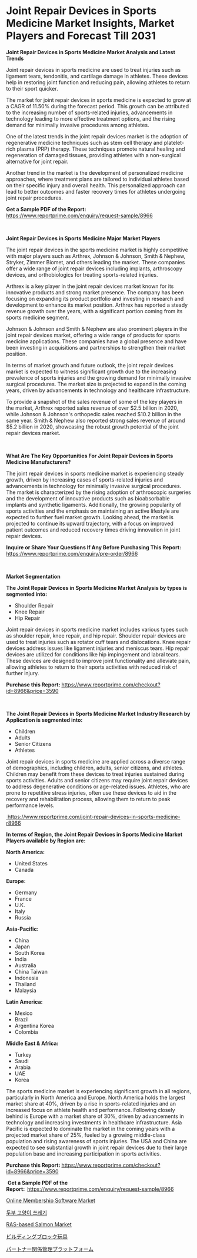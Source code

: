 <p><h1>Joint Repair Devices in Sports Medicine Market Insights, Market Players and Forecast Till 2031</h1></p><p><strong>Joint Repair Devices in Sports Medicine Market Analysis and Latest Trends</strong></p>
<p><p>Joint repair devices in sports medicine are used to treat injuries such as ligament tears, tendonitis, and cartilage damage in athletes. These devices help in restoring joint function and reducing pain, allowing athletes to return to their sport quicker.</p><p>The market for joint repair devices in sports medicine is expected to grow at a CAGR of 11.50% during the forecast period. This growth can be attributed to the increasing number of sports-related injuries, advancements in technology leading to more effective treatment options, and the rising demand for minimally invasive procedures among athletes.</p><p>One of the latest trends in the joint repair devices market is the adoption of regenerative medicine techniques such as stem cell therapy and platelet-rich plasma (PRP) therapy. These techniques promote natural healing and regeneration of damaged tissues, providing athletes with a non-surgical alternative for joint repair.</p><p>Another trend in the market is the development of personalized medicine approaches, where treatment plans are tailored to individual athletes based on their specific injury and overall health. This personalized approach can lead to better outcomes and faster recovery times for athletes undergoing joint repair procedures.</p></p>
<p><strong>Get a Sample PDF of the Report:&nbsp;</strong> <a href="https://www.reportprime.com/enquiry/request-sample/8966">https://www.reportprime.com/enquiry/request-sample/8966</a></p>
<p>&nbsp;</p>
<p><strong>Joint Repair Devices in Sports Medicine Major Market Players</strong></p>
<p><p>The joint repair devices in the sports medicine market is highly competitive with major players such as Arthrex, Johnson & Johnson, Smith & Nephew, Stryker, Zimmer Biomet, and others leading the market. These companies offer a wide range of joint repair devices including implants, arthroscopy devices, and orthobiologics for treating sports-related injuries.</p><p>Arthrex is a key player in the joint repair devices market known for its innovative products and strong market presence. The company has been focusing on expanding its product portfolio and investing in research and development to enhance its market position. Arthrex has reported a steady revenue growth over the years, with a significant portion coming from its sports medicine segment.</p><p>Johnson & Johnson and Smith & Nephew are also prominent players in the joint repair devices market, offering a wide range of products for sports medicine applications. These companies have a global presence and have been investing in acquisitions and partnerships to strengthen their market position.</p><p>In terms of market growth and future outlook, the joint repair devices market is expected to witness significant growth due to the increasing prevalence of sports injuries and the growing demand for minimally invasive surgical procedures. The market size is projected to expand in the coming years, driven by advancements in technology and healthcare infrastructure.</p><p>To provide a snapshot of the sales revenue of some of the key players in the market, Arthrex reported sales revenue of over $2.5 billion in 2020, while Johnson & Johnson's orthopedic sales reached $10.2 billion in the same year. Smith & Nephew also reported strong sales revenue of around $5.2 billion in 2020, showcasing the robust growth potential of the joint repair devices market.</p></p>
<p>&nbsp;</p>
<p><strong>What Are The Key Opportunities For Joint Repair Devices in Sports Medicine Manufacturers?</strong></p>
<p><p>The joint repair devices in sports medicine market is experiencing steady growth, driven by increasing cases of sports-related injuries and advancements in technology for minimally invasive surgical procedures. The market is characterized by the rising adoption of arthroscopic surgeries and the development of innovative products such as bioabsorbable implants and synthetic ligaments. Additionally, the growing popularity of sports activities and the emphasis on maintaining an active lifestyle are expected to further fuel market growth. Looking ahead, the market is projected to continue its upward trajectory, with a focus on improved patient outcomes and reduced recovery times driving innovation in joint repair devices.</p></p>
<p><strong>Inquire or Share Your Questions If Any Before Purchasing This Report:</strong> <a href="https://www.reportprime.com/enquiry/pre-order/8966">https://www.reportprime.com/enquiry/pre-order/8966</a></p>
<p>&nbsp;</p>
<p><strong>Market Segmentation</strong></p>
<p><strong>The Joint Repair Devices in Sports Medicine Market Analysis by types is segmented into:</strong></p>
<p><ul><li>Shoulder Repair</li><li>Knee Repair</li><li>Hip Repair</li></ul></p>
<p><p>Joint repair devices in sports medicine market includes various types such as shoulder repair, knee repair, and hip repair. Shoulder repair devices are used to treat injuries such as rotator cuff tears and dislocations. Knee repair devices address issues like ligament injuries and meniscus tears. Hip repair devices are utilized for conditions like hip impingement and labral tears. These devices are designed to improve joint functionality and alleviate pain, allowing athletes to return to their sports activities with reduced risk of further injury.</p></p>
<p><strong>Purchase this Report:&nbsp;</strong><a href="https://www.reportprime.com/checkout?id=8966&price=3590">https://www.reportprime.com/checkout?id=8966&price=3590</a></p>
<p>&nbsp;</p>
<p><strong>The Joint Repair Devices in Sports Medicine Market Industry Research by Application is segmented into:</strong></p>
<p><ul><li>Children</li><li>Adults</li><li>Senior Citizens</li><li>Athletes</li></ul></p>
<p><p>Joint repair devices in sports medicine are applied across a diverse range of demographics, including children, adults, senior citizens, and athletes. Children may benefit from these devices to treat injuries sustained during sports activities. Adults and senior citizens may require joint repair devices to address degenerative conditions or age-related issues. Athletes, who are prone to repetitive stress injuries, often use these devices to aid in the recovery and rehabilitation process, allowing them to return to peak performance levels.</p></p>
<p><a href="https://www.reportprime.com/joint-repair-devices-in-sports-medicine-r8966">&nbsp;https://www.reportprime.com/joint-repair-devices-in-sports-medicine-r8966</a></p>
<p><strong>In terms of Region, the Joint Repair Devices in Sports Medicine Market Players available by Region are:</strong></p>
<p>
    <p> <strong> North America: </strong>
        <ul>
            <li>United States</li>
            <li>Canada</li>
        </ul>
        </p> 
    <p> <strong> Europe: </strong>
        <ul>
            <li>Germany</li>
            <li>France</li>
            <li>U.K.</li>
            <li>Italy</li>
            <li>Russia</li>
        </ul>
        </p> 
    <p> <strong> Asia-Pacific: </strong>
        <ul>
            <li>China</li>
            <li>Japan</li>
            <li>South Korea</li>
            <li>India</li>
            <li>Australia</li>
            <li>China Taiwan</li>
            <li>Indonesia</li>
            <li>Thailand</li>
            <li>Malaysia</li>
        </ul>
        </p> 
    <p> <strong> Latin America: </strong>
        <ul>
            <li>Mexico</li>
            <li>Brazil</li>
            <li>Argentina Korea</li>
            <li>Colombia</li>
        </ul>
        </p> 
    <p> <strong> Middle East & Africa: </strong>
        <ul>
            <li>Turkey</li>
            <li>Saudi</li>
            <li>Arabia</li>
            <li>UAE</li>
            <li>Korea</li>
        </ul>
    </p>
    </p>
<p><p>The sports medicine market is experiencing significant growth in all regions, particularly in North America and Europe. North America holds the largest market share at 40%, driven by a rise in sports-related injuries and an increased focus on athlete health and performance. Following closely behind is Europe with a market share of 30%, driven by advancements in technology and increasing investments in healthcare infrastructure. Asia Pacific is expected to dominate the market in the coming years with a projected market share of 25%, fueled by a growing middle-class population and rising awareness of sports injuries. The USA and China are expected to see substantial growth in joint repair devices due to their large population base and increasing participation in sports activities.</p></p>
<p><strong>Purchase this Report: </strong><a href="https://www.reportprime.com/checkout?id=8966&price=3590">https://www.reportprime.com/checkout?id=8966&price=3590</a></p>
<p>&nbsp;<strong>Get a Sample PDF of the Report:&nbsp;&nbsp;</strong><a href="https://www.reportprime.com/enquiry/request-sample/8966">https://www.reportprime.com/enquiry/request-sample/8966</a></p>
<p><strong></strong></p>
<p><p><a href="https://issuu.com/reportprime-2/docs/online-membership-software-market-size-2030.pptx">Online Membership Software Market</a></p><p><a href="https://medium.com/@davionolson1/%EA%B8%80%EB%A1%9C%EB%B2%8C-%EB%91%90%EB%B6%80-%EA%B3%A0%EC%96%91%EC%9D%B4-%EB%AA%A8%EB%9E%98-%EC%8B%9C%EC%9E%A5-%EC%9D%91%EC%9A%A9-%EB%B6%84%EC%95%BC-%EC%B5%9C%EC%A2%85-%EC%82%AC%EC%9A%A9-%EC%82%B0%EC%97%85-%EC%9C%A0%ED%98%95-%EC%9E%A5%EB%B9%84-%EB%B0%8F-%EC%A7%80%EC%97%AD%EC%97%90-%EC%B4%88%EC%A0%90%EC%9D%84-%EB%A7%9E%EC%B6%98-%EB%B6%84%EC%84%9D-%EB%B0%8F-%EC%98%88%EC%B8%A1-2024%EB%85%84-2031%EB%85%84-2127e3afa64b">두부 고양이 쓰레기</a></p><p><a href="https://medium.com/@kaylagreenj1521/ras-based-salmon-market-emerging-trends-and-future-prospects-for-period-from-2024-to-2031-de46b8eaa9e0">RAS-based Salmon Market</a></p><p><a href="https://medium.com/@rockcod61/%E3%82%B0%E3%83%AD%E3%83%BC%E3%83%90%E3%83%AB%E3%81%AA%E3%83%96%E3%83%AD%E3%83%83%E3%82%AF%E7%8E%A9%E5%85%B7%E5%B8%82%E5%A0%B4%E3%83%88%E3%83%AC%E3%83%B3%E3%83%89-2024%E5%B9%B4-2031%E5%B9%B4-%E3%81%AB%E9%96%A2%E3%81%99%E3%82%8B%E6%88%A6%E7%95%A5%E7%9A%84%E3%81%AA%E6%B4%9E%E5%AF%9F%E3%82%92160%E3%83%9A%E3%83%BC%E3%82%B8%E3%81%A7%E7%B6%B2%E7%BE%85%E3%81%97%E3%81%A6%E3%81%84%E3%81%BE%E3%81%99-aac06b48d3a1">ビルディングブロック玩具</a></p><p><a href="https://medium.com/@camilcosta76856/%E3%83%91%E3%83%BC%E3%83%88%E3%83%8A%E3%83%BC%E9%96%A2%E4%BF%82%E7%AE%A1%E7%90%86%E3%83%97%E3%83%A9%E3%83%83%E3%83%88%E3%83%95%E3%82%A9%E3%83%BC%E3%83%A0%E5%B8%82%E5%A0%B4-%E5%B8%82%E5%A0%B4%E3%82%BB%E3%82%B0%E3%83%A1%E3%83%B3%E3%83%86%E3%83%BC%E3%82%B7%E3%83%A7%E3%83%B3-%E5%9C%B0%E7%90%86%E7%9A%84%E5%9C%B0%E5%9F%9F-2031%E5%B9%B4%E3%81%BE%E3%81%A7%E3%81%AE%E5%B8%82%E5%A0%B4%E4%BA%88%E6%B8%AC-10d5fe28780f">パートナー関係管理プラットフォーム</a></p></p>
